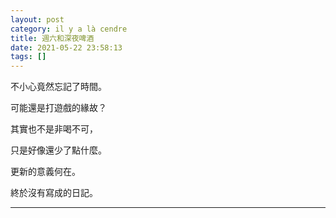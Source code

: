 ```yaml
---
layout: post
category: il y a là cendre
title: 週六和深夜啤酒
date: 2021-05-22 23:58:13
tags: []
---
```


不小心竟然忘記了時間。 

可能還是打遊戲的緣故？

其實也不是非喝不可，

只是好像還少了點什麼。

更新的意義何在。

終於沒有寫成的日記。


------





